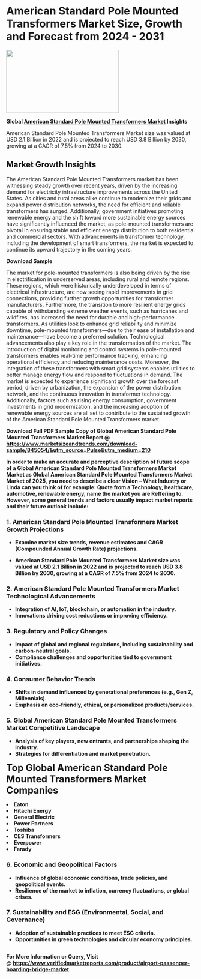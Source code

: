 <H1>American Standard Pole Mounted Transformers Market Size, Growth and Forecast from 2024 - 2031</H1><img class="aligncenter size-medium wp-image-584254" src="https://thirdeyenews.in/wp-content/uploads/2024/09/Global-Market-Research-300x168.jpeg" alt="" width="300" height="168" /><p><strong>Global&nbsp;<a href="https://www.marketsizeandtrends.com/download-sample/845054/&amp;utm_source=Pulse&amp;utm_medium=210">American Standard Pole Mounted Transformers Market</a> Insights</strong></p><p>American Standard Pole Mounted Transformers Market size was valued at USD 2.1 Billion in 2022 and is projected to reach USD 3.8 Billion by 2030, growing at a CAGR of 7.5% from 2024 to 2030.</p><p><h2>Market Growth Insights</h2> <p>The American Standard Pole Mounted Transformers market has been witnessing steady growth over recent years, driven by the increasing demand for electricity infrastructure improvements across the United States. As cities and rural areas alike continue to modernize their grids and expand power distribution networks, the need for efficient and reliable transformers has surged. Additionally, government initiatives promoting renewable energy and the shift toward more sustainable energy sources have significantly influenced the market, as pole-mounted transformers are pivotal in ensuring stable and efficient energy distribution to both residential and commercial sectors. With advancements in transformer technology, including the development of smart transformers, the market is expected to continue its upward trajectory in the coming years.</p> <p><strong>Download Sample</strong></p> <p>The market for pole-mounted transformers is also being driven by the rise in electrification in underserved areas, including rural and remote regions. These regions, which were historically underdeveloped in terms of electrical infrastructure, are now seeing rapid improvements in grid connections, providing further growth opportunities for transformer manufacturers. Furthermore, the transition to more resilient energy grids capable of withstanding extreme weather events, such as hurricanes and wildfires, has increased the need for durable and high-performance transformers. As utilities look to enhance grid reliability and minimize downtime, pole-mounted transformers—due to their ease of installation and maintenance—have become a preferred solution. Technological advancements also play a key role in the transformation of the market. The introduction of digital monitoring and control systems in pole-mounted transformers enables real-time performance tracking, enhancing operational efficiency and reducing maintenance costs. Moreover, the integration of these transformers with smart grid systems enables utilities to better manage energy flow and respond to fluctuations in demand. The market is expected to experience significant growth over the forecast period, driven by urbanization, the expansion of the power distribution network, and the continuous innovation in transformer technology. Additionally, factors such as rising energy consumption, government investments in grid modernization, and the increasing adoption of renewable energy sources are all set to contribute to the sustained growth of the American Standard Pole Mounted Transformers market. <p><strong></p><p><span class=""><strong>Download Full PDF Sample Copy of Global American Standard Pole Mounted Transformers Market Report</strong> @ <a href="https://www.marketsizeandtrends.com/download-sample/845054/&amp;utm_source=Pulse&amp;utm_medium=210" target="_blank">https://www.marketsizeandtrends.com/download-sample/845054/&amp;utm_source=Pulse&amp;utm_medium=210</a></span></p><p>In order to make an accurate and perceptive description of future scope of a Global&nbsp;American Standard Pole Mounted Transformers Market Market as Global&nbsp;American Standard Pole Mounted Transformers Market Market of 2025, you need to describe a clear Vision &ndash; What Industry or Linda can you think of for example: Quote from a Technology, healthcare, automotive, renewable energy, name the market you are Reffering to. However, some general trends and factors usually impact market reports and their future outlook include:</p><h3>1.&nbsp;<strong>American Standard Pole Mounted Transformers Market Growth Projections</strong></h3><ul><li>Examine market size trends, revenue estimates and CAGR (Compounded Annual Growth Rate) projections.</li><li><p>American Standard Pole Mounted Transformers Market size was valued at USD 2.1 Billion in 2022 and is projected to reach USD 3.8 Billion by 2030, growing at a CAGR of 7.5% from 2024 to 2030.</p></li></ul><h3>2.&nbsp;<strong>American Standard Pole Mounted Transformers Market Technological Advancements</strong></h3><ul><li>Integration of AI, IoT, blockchain, or automation in the industry.</li><li>Innovations driving cost reductions or improving efficiency.</li></ul><h3>3.&nbsp;<strong>Regulatory and Policy Changes</strong></h3><ul><li>Impact of global and regional regulations, including sustainability and carbon-neutral goals.</li><li>Compliance challenges and opportunities tied to government initiatives.</li></ul><h3>4.&nbsp;<strong>Consumer Behavior Trends</strong></h3><ul><li>Shifts in demand influenced by generational preferences (e.g., Gen Z, Millennials).</li><li>Emphasis on eco-friendly, ethical, or personalized products/services.</li></ul><h3>5.&nbsp;<strong>Global American Standard Pole Mounted Transformers Market Competitive Landscape</strong></h3><ul><li>Analysis of key players, new entrants, and partnerships shaping the industry.</li><li>Strategies for differentiation and market penetration.</li></ul><p data-pm-slice="1 1 []"><span style="color: inherit; font-family: inherit; font-size: 25px;">Top Global American Standard Pole Mounted Transformers Market Companies</span></p><div class="" data-test-id=""><p><li>Eaton</li><li> Hitachi Energy</li><li> General Electric</li><li> Power Partners</li><li> Toshiba</li><li> CES Transformers</li><li> Everpower</li><li> Farady</li></p></div><h3>6.&nbsp;<strong>Economic and Geopolitical Factors</strong></h3><ul><li>Influence of global economic conditions, trade policies, and geopolitical events.</li><li>Resilience of the market to inflation, currency fluctuations, or global crises.</li></ul><h3>7.&nbsp;<strong>Sustainability and ESG (Environmental, Social, and Governance)</strong></h3><ul><li>Adoption of sustainable practices to meet ESG criteria.</li><li>Opportunities in green technologies and circular economy principles.</li></ul><h2><strong style="font-size: 14px;">For More Information or Query, Visit @&nbsp;</strong><a style="background-color: #ffffff; font-size: 14px;" href="https://www.marketsizeandtrends.com/report/american-standard-pole-mounted-transformers-market/" target="_blank">https://www.verifiedmarketreports.com/product/airport-passenger-boarding-bridge-market</a></h2>
